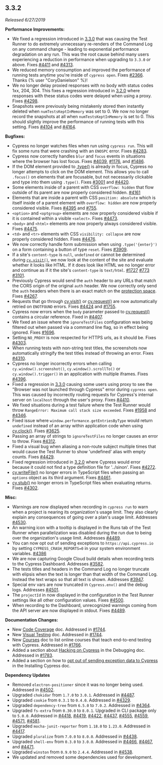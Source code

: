 ## 3.3.2

_Released 6/27/2019_

**Performance Improvements:**

- We fixed a regression introduced in
  [3.3.0](/guides/references/changelog#3-3-0) that was causing the Test Runner
  to do extremely unnecessary re-renders of the Command Log on any command
  change - leading to exponential performance degradation on any run. This was
  the root cause behind many users experiencing a reduction in performance when
  upgrading to `3.3.0` or above. Fixes
  [#4411](https://github.com/cypress-io/cypress/issues/4411) and
  [#4313](https://github.com/cypress-io/cypress/issues/4313).
- We reduced memory consumption and improved the performance of running tests
  anytime you're inside of `cypress open`. Fixes
  [#2366](https://github.com/cypress-io/cypress/issues/2366). Thanks
  {% user "CoryDanielson" %}!
- We no longer delay proxied responses with no body with status codes 1xx,
  204, 304. This fixes a regression introduced in
  [3.2.0](/guides/references/changelog#3-2-0) where responses with these status
  codes were delayed when using a proxy. Fixes
  [#4298](https://github.com/cypress-io/cypress/issues/4298).
- Snapshots were previously being mistakenly stored then instantly deleted when
  `numTestsKeptInMemory` was set to 0. We now no longer record the snapshots at
  all when `numTestsKeptInMemory` is set to 0. This should slightly improve the
  performance of running tests with this setting. Fixes
  [#4104](https://github.com/cypress-io/cypress/issues/4104) and
  [#4164](https://github.com/cypress-io/cypress/issues/4164).

**Bugfixes:**

- Cypress no longer watches files when run using `cypress run`. This will fix
  some runs that were crashing with an `ENOSPC` error. Fixes
  [#4283](https://github.com/cypress-io/cypress/issues/4283).
- Cypress now correctly handles `blur` and `focus` events in situations where
  the browser has lost focus. Fixes
  [#4039](https://github.com/cypress-io/cypress/issues/4039),
  [#1176](https://github.com/cypress-io/cypress/issues/1176), and
  [#1486](https://github.com/cypress-io/cypress/issues/1486).
- If the DOM element provided to [.type()](/api/commands/type) is already in
  focus, Cypress no longer attempts to click on the DOM element. This allows you
  to call `.focus()` on elements that are focusable, but not necessarily
  clickable and type into them using `.type()`. Fixes
  [#3001](https://github.com/cypress-io/cypress/issues/3001) and
  [#4420](https://github.com/cypress-io/cypress/issues/4420).
- Some elements inside of a parent with CSS `overflow: hidden` that flow outside
  of its parent are now properly considered hidden.
  [#4161](https://github.com/cypress-io/cypress/issues/4161)
- Elements that are inside a parent with CSS `position: absolute` which is
  itself inside of a parent element with `overflow: hidden` are now properly
  considered visible. Fixes
  [#4395](https://github.com/cypress-io/cypress/issues/4395) and
  [#755](https://github.com/cypress-io/cypress/issues/755).
- `<option>` and `<optgroup>` elements are now properly considered visible if it
  is contained within a visible `<select>`. Fixes
  [#4473](https://github.com/cypress-io/cypress/issues/4473).
- `<body>` and `<html>` elements are now properly always considered visible.
  Fixes [#4475](https://github.com/cypress-io/cypress/issues/4475).
- `<td>` and `<tr>` elements with CSS `visibility: collapse` are now properly
  considered hidden. Fixes
  [#4476](https://github.com/cypress-io/cypress/issues/4476).
- We now correctly handle form submission when using `.type('{enter}')` on a
  form containing a button of type `reset`. Fixes
  [#3909](https://github.com/cypress-io/cypress/issues/3909).
- If a site's `content-type` is `null`, `undefined` or cannot be determined
  during [`cy.visit()`](/api/commands/visit), we now look at the content of the
  site and evaluate whether it looks like HTML. If it does look like HTML we no
  longer error and continue as if it the site's `content-type` is `text/html`.
  [#1727](https://github.com/cypress-io/cypress/issues/1727)
  [#773](https://github.com/cypress-io/cypress/issues/773)
  [#3101](https://github.com/cypress-io/cypress/issues/3101).
- Previously Cypress would send the `auth` header to any URLs that match the
  CORS origin of the original `auth` header. We now correctly only send the
  `auth` headers when there is an exact match on the
  [protection space](https://tools.ietf.org/html/rfc7235#section-2.2). Fixes
  [#4267](https://github.com/cypress-io/cypress/issues/4267).
- Requests that go through [cy.visit()](/api/commands/visit) or
  [cy.request()](/api/commands/request) are now automatically retried on
  `ENOTFOUND` errors. Fixes
  [#4424](https://github.com/cypress-io/cypress/issues/4424) and
  [#1755](https://github.com/cypress-io/cypress/issues/1755).
- Cypress now errors when the `body` parameter passed to
  [cy.request()](/api/commands/request) contains a circular reference. Fixed in
  [#4407](https://github.com/cypress-io/cypress/pull/4407).
- We fixed an issue where the `ignoreTestFiles` configuration was being filtered
  out when passed via a command line flag, so in effect being ignored. Fixes
  [#1696](https://github.com/cypress-io/cypress/issues/1696).
- Setting `NO_PROXY` is now respected for HTTPS urls, as it should be. Fixes
  [#4303](https://github.com/cypress-io/cypress/issues/4303).
- When running tests with non-string test titles, the screenshots now
  automatically stringify the test titles instead of throwing an error. Fixes
  [#4310](https://github.com/cypress-io/cypress/issues/4310).
- Cypress no longer incorrectly errors when calling `cy.window().screenshot()`,
  `cy.window().scrollTo()` or `cy.window().trigger()` in an application with
  multiple iframes. Fixes
  [#4396](https://github.com/cypress-io/cypress/issues/4396).
- Fixed a regression in [3.3.0](/guides/references/changelog#3-3-0) causing some
  users using proxy to see the "Browser was not launched through Cypress" error
  during `cypress open`. This was caused by incorrectly routing requests for
  Cypress's internal server on `localhost` through the user's proxy. Fixes
  [#4410](https://github.com/cypress-io/cypress/issues/4410).
- We fixed situations during a test failure where the Test Runner would throw
  `RangeError: Maximum call stack size exceeded`. Fixes
  [#1958](https://github.com/cypress-io/cypress/issues/1958) and
  [#4346](https://github.com/cypress-io/cypress/issues/4346).
- Fixed issue where `window.performance.getEntriesByType` would return
  `undefined` instead of an array within application code when using
  [cy.clock()](/api/commands/clock). Fixes
  [#3625](https://github.com/cypress-io/cypress/issues/3625).
- Passing an array of strings to `ignoreTestFiles` no longer causes an error to
  throw. Fixes [#4312](https://github.com/cypress-io/cypress/issues/4312).
- Fixed a visual bug when aliasing a non-route subject multiple times that would
  cause the Test Runner to show 'undefined' alias with empty counts. Fixes
  [#4429](https://github.com/cypress-io/cypress/issues/4429).
- Fixed regression introduced in [3.2.0](/guides/references/changelog#3-2-0)
  where Cypress would error because it could not find a type definition file for
  '../sinon'. Fixes [#4272](https://github.com/cypress-io/cypress/issues/4272).
- [cy.writeFile()](/api/commands/writefile) no longer errors in TypeScript files
  when passing an `options` object as its third argument. Fixes
  [#4461](https://github.com/cypress-io/cypress/issues/4461).
- [cy.stub()](/api/commands/stub) no longer errors in TypeScript files when
  evaluating returns. Fixes
  [#4302](https://github.com/cypress-io/cypress/issues/4302).

**Misc:**

- Warnings are now displayed when recording in `cypress run` to warn when a
  project is nearing its organization's usage limit. They also clearly explain
  any consequences of going over a plan's usage limit. Addresses
  [#4530](https://github.com/cypress-io/cypress/issues/4530).
- An warning icon with a tooltip is displayed in the Runs tab of the Test Runner
  when parallelization was disabled during the run due to being over the
  organization's usage limit. Addresses
  [#4489](https://github.com/cypress-io/cypress/issues/4489).
- You can now opt out of sending exceptions to `https://api.cypress.io` by
  setting `CYPRESS_CRASH_REPORTS=0` in your system environment variables.
  [#4386](https://github.com/cypress-io/cypress/issues/4386)
- We are now capturing Google Cloud build details when recording tests to the
  Cypress Dashboard. Addresses
  [#3582](https://github.com/cypress-io/cypress/issues/3582).
- The tests titles and headers in the Command Log no longer truncate with
  elipsis when the text is longer than that width of the Command Log. Instead
  the text wraps so that all text is shown. Addresses
  [#3947](https://github.com/cypress-io/cypress/issues/3947).
- Special env vars are now truncated in `Cypress.env()` and the debug logs.
  Addresses [#4501](https://github.com/cypress-io/cypress/issues/4501).
- The `projectId` in now displayed in the configuration in the Test Runner
  settings like all other configuration values. Fixes
  [#4500](https://github.com/cypress-io/cypress/issues/4500).
- When recording to the Dashboard, unrecognized warnings coming from the API
  server are now displayed in stdout. Fixes
  [#4489](https://github.com/cypress-io/cypress/issues/4489).

**Documentation Changes:**

- New [Code Coverage](/guides/tooling/code-coverage) doc. Addressed in
  [#1744](https://github.com/cypress-io/cypress-documentation/pull/1744).
- New [Visual Testing](/guides/tooling/visual-testing) doc. Addressed in
  [#1744](https://github.com/cypress-io/cypress-documentation/pull/1536).
- New [Courses](/examples/media/courses-media) doc to list online courses that
  teach end-to-end testing with Cypress. Addressed in
  [#1766](https://github.com/cypress-io/cypress-documentation/pull/1766).
- Added a section about
  [Hacking on Cypress](/guides/guides/debugging#Hacking-on-Cypress) in the
  Debugging doc. Addressed in
  [#1783](https://github.com/cypress-io/cypress-documentation/pull/1783).
- Added a section on how to
  [opt out of sending exception data to Cypress](/guides/getting-started/installing-cypress#Opt-out-of-sending-exception-data-to-Cypress)
  in the Installing Cypress doc.

**Dependency Updates**

- Removed `electron-positioner` since it was no longer being used. Addressed in
  [#4502](https://github.com/cypress-io/cypress/pull/4502).
- Upgraded `chokidar` from `1.7.0` to `3.0.1`. Addressed in
  [#4487](https://github.com/cypress-io/cypress/pull/4487).
- Upgraded `cookie` from `0.3.1` to `0.4.0`. Addressed in
  [#4329](https://github.com/cypress-io/cypress/pull/4329).
- Upgraded `dependency-tree` from `6.5.0` to `7.0.2`. Addressed in
  [#4364](https://github.com/cypress-io/cypress/pull/4364).
- Upgraded `fs-extra` from `0.30.0` to `8.0.1`. Upgraded in CLI package only to
  `5.0.0`. Addressed in
  [#4418](https://github.com/cypress-io/cypress/pull/4418),
  [#4419](https://github.com/cypress-io/cypress/pull/4419),
  [#4422](https://github.com/cypress-io/cypress/pull/4422),
  [#4437](https://github.com/cypress-io/cypress/pull/4437),
  [#4555](https://github.com/cypress-io/cypress/pull/4555),
  [#4559](https://github.com/cypress-io/cypress/pull/4559),
  [#4571](https://github.com/cypress-io/cypress/pull/4571),
  [#4581](https://github.com/cypress-io/cypress/pull/4581).
- Upgraded `mocha-junit-reporter` from `1.18.0` to `1.23.0`. Addressed in
  [#4417](https://github.com/cypress-io/cypress/pull/4417).
- Upgraded `pluralize` from `7.0.0` to `8.0.0`. Addressed in
  [#4438](https://github.com/cypress-io/cypress/pull/4438).
- Upgraded `shell-env` from `0.3.0` to `3.0.0`. Addressed in
  [#4466](https://github.com/cypress-io/cypress/pull/4466),
  [#4467](https://github.com/cypress-io/cypress/pull/4467), and
  [#4471](https://github.com/cypress-io/cypress/pull/4471).
- Upgraded `winston` from `0.9.0` to `2.4.4`. Addressed in
  [#4538](https://github.com/cypress-io/cypress/pull/4538).
- We updated and removed some dependencies used for development.
